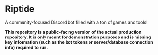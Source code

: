 # Riptide

A community-focused Discord bot filled with a ton of games and tools!

**This repository is a public-facing version of the actual production repository. It is only meant for demonstration purposes and is missing key information (such as the bot tokens or server/database connection info) required to run.**